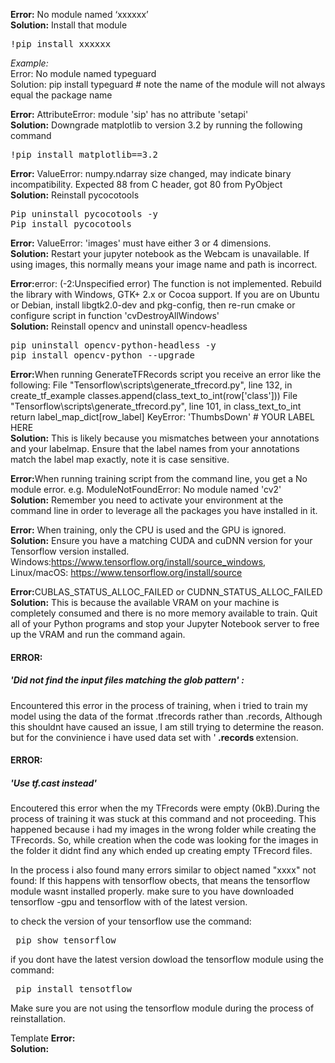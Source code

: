 <b>Error:</b> No module named ‘xxxxxx’<br/>
<b>Solution:</b> Install that module
<pre>!pip install xxxxxx</pre>

<i>Example:</i><br/>
Error: No module named typeguard<br/>
Solution: pip install typeguard  # note the name of the module will not always equal the package name

<b>Error:</b> AttributeError: module 'sip' has no attribute 'setapi'<br/>
<b>Solution:</b> Downgrade matplotlib to version 3.2 by running the following command
<pre>!pip install matplotlib==3.2</pre>

<b>Error:</b> ValueError: numpy.ndarray size changed, may indicate binary incompatibility. Expected 88 from C header, got 80 from PyObject<br/>
<b>Solution:</b>  Reinstall pycocotools
<pre>Pip uninstall pycocotools -y
Pip install pycocotools</pre>

<b>Error:</b> ValueError: 'images' must have either 3 or 4 dimensions.<br/>
<b>Solution:</b> Restart your jupyter notebook as the Webcam is unavailable. If using images, this normally means your image name and path is incorrect.

<b>Error:</b>error: (-2:Unspecified error) The function is not implemented. Rebuild the library with Windows, GTK+ 2.x or Cocoa support. If you are on Ubuntu or Debian, install libgtk2.0-dev and pkg-config, then re-run cmake or configure script in function 'cvDestroyAllWindows'<br/>
<b>Solution:</b> Reinstall opencv and uninstall opencv-headless
<pre>
pip uninstall opencv-python-headless -y
pip install opencv-python --upgrade
</pre>

<b>Error:</b>When running GenerateTFRecords script you receive an error like the following:
  File "Tensorflow\scripts\generate_tfrecord.py", line 132, in create_tf_example
    classes.append(class_text_to_int(row['class']))
  File "Tensorflow\scripts\generate_tfrecord.py", line 101, in class_text_to_int
    return label_map_dict[row_label]
KeyError: 'ThumbsDown' # YOUR LABEL HERE
 <br/>
<b>Solution:</b> This is likely because you mismatches between your annotations and your labelmap. Ensure that the label names from your annotations match the label map exactly, note it is case sensitive. 

<b>Error:</b>When running training script from the command line, you get a No module error. e.g. ModuleNotFoundError: No module named 'cv2'
 <br/>
<b>Solution:</b> Remember you need to activate your environment at the command line in order to leverage all the packages you have installed in it. 

<b>Error:</b> When training, only the CPU is used and the GPU is ignored. 
<br/>
<b>Solution:</b> Ensure you have a matching CUDA and cuDNN version for your Tensorflow version installed. Windows:https://www.tensorflow.org/install/source_windows, Linux/macOS: https://www.tensorflow.org/install/source

<b>Error:</b>CUBLAS_STATUS_ALLOC_FAILED or CUDNN_STATUS_ALLOC_FAILED <br/>
<b>Solution:</b> This is because the available VRAM on your machine is completely consumed and there is no more memory available to train. Quit all of your Python programs and stop your Jupyter Notebook server to free up the VRAM and run the command again. 

<h4><b>ERROR:</b></h4><h5> 'Did not find the input files matching the glob pattern' :</h5>
 Encountered this error in the process of training, when i tried to train my model using the data of the format .tfrecords rather than .records,
 Although this shouldnt have caused an issue, I am still trying to determine the reason. 
 but for the convinience i have used data set with '<b> .records </b> extension.
 
 <h4><b>ERROR:</b></h4>  <h5> 'Use tf.cast instead' </h5>
  Encoutered this error when the my TFrecords were empty (0kB).During the process of training it was stuck at this command and not proceeding. This happened because i had my images in the wrong folder while creating the TFrecords. So, while creation when the code was looking for the images in the folder it didnt find any which ended up creating empty TFrecord files.
  
 In the process i also found many errors similar to   object named "xxxx" not found:
 If this happens with tensorflow obects, that means the tensorflow module wasnt installed properly. make sure to you have downloaded tensorflow -gpu and tensorflow with  of the latest version.
 
 to check the version of your tensorflow use the command:
<pre> pip show tensorflow </pre>

if you dont have the latest version dowload the tensorflow module using the command:
<pre> pip install tensotflow </pre>
 Make sure you are not using the tensorflow module during the process of reinstallation.
 




Template
<b>Error:</b> <br/>
<b>Solution:</b> 
<pre></pre>
